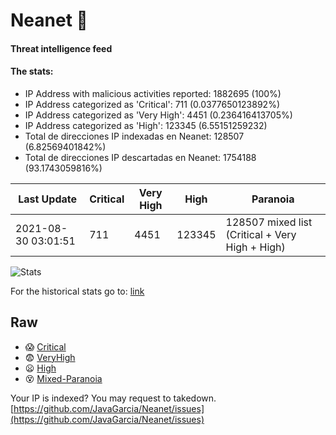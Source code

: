 # Neanet :hocho:
#### Threat intelligence feed
#### The stats:

- IP Address with malicious activities reported: 1882695 (100%)
- IP Address categorized as 'Critical':  711 (0.0377650123892%)
- IP Address categorized as 'Very High':  4451 (0.236416413705%)
- IP Address categorized as 'High':  123345 (6.55151259232)
- Total de direcciones IP indexadas en Neanet:  128507 (6.82569401842%)
- Total de direcciones IP descartadas en Neanet:  1754188 (93.1743059816%)

| Last Update | Critical | Very High | High | Paranoia |
| --- | --- | --- | --- | --- |
| 2021-08-30 03:01:51 | 711 | 4451 | 123345 | 128507 mixed list (Critical + Very High + High)|

![Stats](https://docs.google.com/spreadsheets/d/e/2PACX-1vSnaNMIXVabIpDJjufMlzH7poXnshF3mgd8Is1g9ytUEzVsP5my4Trn8f-xkoLLQ38xpL3HtmUexLo6/pubchart?oid=501124687&format=image)

For the historical stats go to: [link](/stats.csv)
## Raw
- :scream: [Critical](https://raw.githubusercontent.com/JavaGarcia/Neanet/master/blacklists/neanet_critical.txt)
- :fearful: [VeryHigh](https://raw.githubusercontent.com/JavaGarcia/Neanet/master/blacklists/neanet_veryHigh.txtt)
- :frowning: [High](https://raw.githubusercontent.com/JavaGarcia/Neanet/master/blacklists/neanet_high.txt)
- :dizzy_face: [Mixed-Paranoia](https://raw.githubusercontent.com/JavaGarcia/Neanet/master/blacklists/neanet_all.txt)


Your IP is indexed? You may request to takedown. [https://github.com/JavaGarcia/Neanet/issues](https://github.com/JavaGarcia/Neanet/issues)



























































































































































































































































































































































































































































































































































































































































































































































































































































































































































































































































































































































































































































































































































































































































































































































































































































































































































































































































































































































































































































































































































































































































































































































































































































































































































































































































































































































































































































































































































































































































































































































































































































































































































































































































































































































































































































































































































































































































































































































































































































































































































































































































































































































































































































































































































































































































































































































































































































































































































































































































































































































































































































































































































































































































































































































































































































































































































































































































































































































































































































































































































































































































































































































































































































































































































































































































































































































































































































































































































































































































































































































































































































































































































































































































































































































































































































































































































































































































































































































































































































































































































































































































































































































































































































































































































































